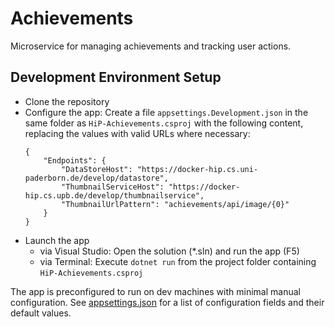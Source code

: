 # Achievements
Microservice for managing achievements and tracking user actions.

## Development Environment Setup
* Clone the repository
* Configure the app:
  Create a file `appsettings.Development.json` in the same folder as `HiP-Achievements.csproj` with the following content, replacing the values with valid URLs where necessary:
  ```
  {
      "Endpoints": {
          "DataStoreHost": "https://docker-hip.cs.uni-paderborn.de/develop/datastore",
          "ThumbnailServiceHost": "https://docker-hip.cs.upb.de/develop/thumbnailservice",
          "ThumbnailUrlPattern": "achievements/api/image/{0}"
      }
  }
  ```
* Launch the app
  * via Visual Studio: Open the solution (*.sln) and run the app (F5)
  * via Terminal: Execute `dotnet run` from the project folder containing `HiP-Achievements.csproj`

The app is preconfigured to run on dev machines with minimal manual configuration. See [appsettings.json](https://github.com/HiP-App/HiP-Achievements/blob/develop/HiP-Achievements/appsettings.json) for a list of configuration fields and their default values.